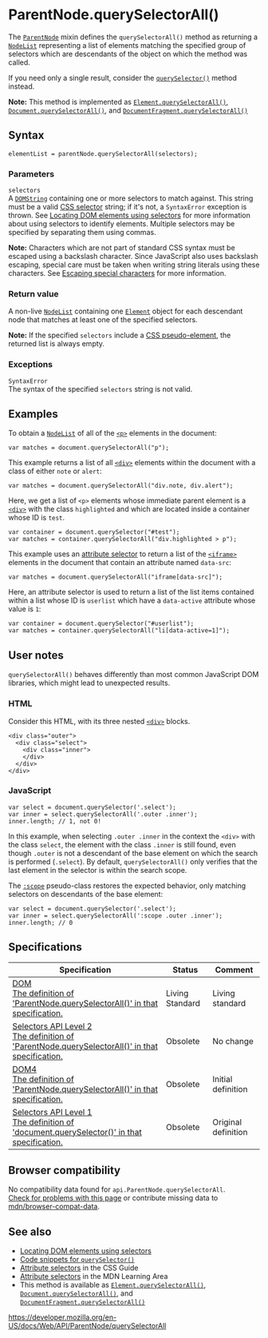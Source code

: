 ParentNode.querySelectorAll()
=============================

The [`ParentNode`](../parentnode) mixin defines the `querySelectorAll()` method as returning a [`NodeList`](../nodelist) representing a list of elements matching the specified group of selectors which are descendants of the object on which the method was called.

If you need only a single result, consider the [`querySelector()`](queryselector) method instead.

**Note:** This method is implemented as [`Element.querySelectorAll()`](../element/queryselectorall), [`Document.querySelectorAll()`](../document/queryselectorall), and [`DocumentFragment.querySelectorAll()`](../documentfragment/queryselectorall)

Syntax
------

    elementList = parentNode.querySelectorAll(selectors);

### Parameters

`selectors`  
A [`DOMString`](../domstring) containing one or more selectors to match against. This string must be a valid [CSS selector](https://developer.mozilla.org/en-US/docs/Web/CSS/CSS_Selectors) string; if it's not, a `SyntaxError` exception is thrown. See [Locating DOM elements using selectors](../document_object_model/locating_dom_elements_using_selectors) for more information about using selectors to identify elements. Multiple selectors may be specified by separating them using commas.

**Note:** Characters which are not part of standard CSS syntax must be escaped using a backslash character. Since JavaScript also uses backslash escaping, special care must be taken when writing string literals using these characters. See [Escaping special characters](#escaping_special_characters) for more information.

### Return value

A non-live [`NodeList`](../nodelist) containing one [`Element`](../element) object for each descendant node that matches at least one of the specified selectors.

**Note:** If the specified `selectors` include a [CSS pseudo-element](https://developer.mozilla.org/en-US/docs/Web/CSS/Pseudo-elements), the returned list is always empty.

### Exceptions

`SyntaxError`  
The syntax of the specified `selectors` string is not valid.

Examples
--------

To obtain a [`NodeList`](../nodelist) of all of the [`<p>`](https://developer.mozilla.org/en-US/docs/Web/HTML/Element/p) elements in the document:

    var matches = document.querySelectorAll("p");

This example returns a list of all [`<div>`](https://developer.mozilla.org/en-US/docs/Web/HTML/Element/div) elements within the document with a class of either `note` or `alert`:

    var matches = document.querySelectorAll("div.note, div.alert");

Here, we get a list of `<p>` elements whose immediate parent element is a [`<div>`](https://developer.mozilla.org/en-US/docs/Web/HTML/Element/div) with the class `highlighted` and which are located inside a container whose ID is `test`.

    var container = document.querySelector("#test");
    var matches = container.querySelectorAll("div.highlighted > p");

This example uses an [attribute selector](https://developer.mozilla.org/en-US/docs/Web/CSS/Attribute_selectors) to return a list of the [`<iframe>`](https://developer.mozilla.org/en-US/docs/Web/HTML/Element/iframe) elements in the document that contain an attribute named `data-src`:

    var matches = document.querySelectorAll("iframe[data-src]");

Here, an attribute selector is used to return a list of the list items contained within a list whose ID is `userlist` which have a `data-active` attribute whose value is `1`:

    var container = document.querySelector("#userlist");
    var matches = container.querySelectorAll("li[data-active=1]");

User notes
----------

`querySelectorAll()` behaves differently than most common JavaScript DOM libraries, which might lead to unexpected results.

### HTML

Consider this HTML, with its three nested [`<div>`](https://developer.mozilla.org/en-US/docs/Web/HTML/Element/div) blocks.

    <div class="outer">
      <div class="select">
        <div class="inner">
        </div>
      </div>
    </div>

### JavaScript

    var select = document.querySelector('.select');
    var inner = select.querySelectorAll('.outer .inner');
    inner.length; // 1, not 0!

In this example, when selecting `.outer .inner` in the context the `<div>` with the class `select`, the element with the class `.inner` is still found, even though `.outer` is not a descendant of the base element on which the search is performed (`.select`). By default, `querySelectorAll()` only verifies that the last element in the selector is within the search scope.

The [`:scope`](https://developer.mozilla.org/en-US/docs/Web/CSS/:scope) pseudo-class restores the expected behavior, only matching selectors on descendants of the base element:

    var select = document.querySelector('.select');
    var inner = select.querySelectorAll(':scope .outer .inner');
    inner.length; // 0

Specifications
--------------

<table><thead><tr class="header"><th>Specification</th><th>Status</th><th>Comment</th></tr></thead><tbody><tr class="odd"><td><a href="https://dom.spec.whatwg.org/#dom-parentnode-queryselectorall">DOM<br />
<span class="small">The definition of 'ParentNode.querySelectorAll()' in that specification.</span></a></td><td><span class="spec-living">Living Standard</span></td><td>Living standard</td></tr><tr class="even"><td><a href="https://dev.w3.org/2006/webapi/selectors-api2/#dom-parentnode-queryselectorall">Selectors API Level 2<br />
<span class="small">The definition of 'ParentNode.querySelectorAll()' in that specification.</span></a></td><td><span class="spec-obsolete">Obsolete</span></td><td>No change</td></tr><tr class="odd"><td><a href="https://www.w3.org/TR/dom/#dom-parentnode-queryselectorall">DOM4<br />
<span class="small">The definition of 'ParentNode.querySelectorAll()' in that specification.</span></a></td><td><span class="spec-obsolete">Obsolete</span></td><td>Initial definition</td></tr><tr class="even"><td><a href="https://www.w3.org/TR/selectors-api/#interface-definitions">Selectors API Level 1<br />
<span class="small">The definition of 'document.querySelector()' in that specification.</span></a></td><td><span class="spec-obsolete">Obsolete</span></td><td>Original definition</td></tr></tbody></table>

Browser compatibility
---------------------

No compatibility data found for `api.ParentNode.querySelectorAll`.  
[Check for problems with this page](#on-github) or contribute missing data to [mdn/browser-compat-data](https://github.com/mdn/browser-compat-data).

See also
--------

-   [Locating DOM elements using selectors](../document_object_model/locating_dom_elements_using_selectors)
-   [Code snippets for `querySelector()`](https://developer.mozilla.org/en-US/docs/Code_snippets/QuerySelector)
-   [Attribute selectors](https://developer.mozilla.org/en-US/docs/Web/CSS/Attribute_selectors) in the CSS Guide
-   [Attribute selectors](https://developer.mozilla.org/en-US/docs/Learn/CSS/Building_blocks/Selectors/Attribute_selectors) in the MDN Learning Area
-   This method is available as [`Element.querySelectorAll()`](../element/queryselectorall), [`Document.querySelectorAll()`](../document/queryselectorall), and [`DocumentFragment.querySelectorAll()`](../documentfragment/queryselectorall)

<a href="https://developer.mozilla.org/en-US/docs/Web/API/ParentNode/querySelectorAll" class="_attribution-link">https://developer.mozilla.org/en-US/docs/Web/API/ParentNode/querySelectorAll</a>
